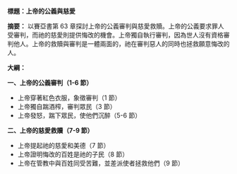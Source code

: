 **標題：上帝的公義與慈愛**

**摘要：**
以賽亞書第 63 章探討上帝的公義審判與慈愛救贖。上帝的公義要求罪人受審判，而祂的慈愛則提供悔改的機會。上帝獨自執行審判，因為世人沒有資格審判他人。上帝的救贖與審判是一體兩面的，祂在審判惡人的同時也拯救願意悔改的人。

**大綱：**

**一、上帝的公義審判（1-6 節）**
* 上帝穿著紅色衣服，象徵審判（1 節）
* 上帝獨自踹酒榨，審判眾民（3 節）
* 上帝發怒，踹下眾民，使他們沉醉（5-6 節）

**二、上帝的慈愛救贖（7-9 節）**
* 上帝提起祂的慈愛和美德（7 節）
* 上帝證明悔改的百姓是祂的子民（8 節）
* 上帝在管教中與百姓同受苦難，並差派使者拯救他們（9 節）